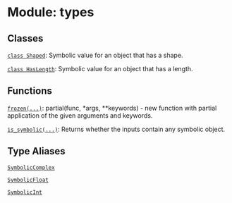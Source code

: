 # Module: types






## Classes

[`class Shaped`](../../qualtran/symbolics/Shaped.md): Symbolic value for an object that has a shape.

[`class HasLength`](../../qualtran/symbolics/HasLength.md): Symbolic value for an object that has a length.

## Functions

[`frozen(...)`](../../qualtran/drawing/musical_score/frozen.md): partial(func, *args, **keywords) - new function with partial application of the given arguments and keywords.

[`is_symbolic(...)`](../../qualtran/symbolics/is_symbolic.md): Returns whether the inputs contain any symbolic object.

## Type Aliases

[`SymbolicComplex`](../../qualtran/symbolics/SymbolicComplex.md)

[`SymbolicFloat`](../../qualtran/symbolics/SymbolicFloat.md)

[`SymbolicInt`](../../qualtran/symbolics/SymbolicInt.md)

